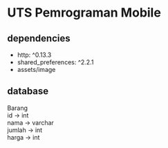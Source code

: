 # UTS Pemrograman Mobile

## dependencies
- http: ^0.13.3
- shared_preferences: ^2.2.1
- assets/image

## database
Barang <br>
id -> int <br>
nama -> varchar <br>
jumlah -> int <br>
harga -> int
